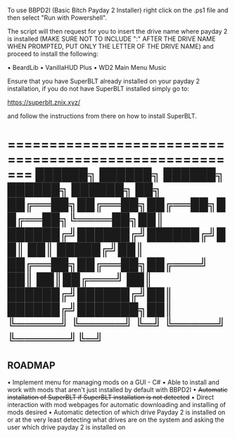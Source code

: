To use BBPD2I (Basic Bitch Payday 2 Installer) right click on the .ps1 file and then select "Run with Powershell".

The script will then request for you to insert the drive name where payday 2 is installed (MAKE SURE NOT TO INCLUDE ":" AFTER THE DRIVE NAME WHEN PROMPTED, PUT ONLY THE LETTER OF THE DRIVE NAME) and proceed to install the following:

• BeardLib
• VanillaHUD Plus
• WD2 Main Menu Music

Ensure that you have SuperBLT already installed on your payday 2 installation, if you do not have SuperBLT installed simply go to:

https://superblt.znix.xyz/

and follow the instructions from there on how to install SuperBLT.

=======================================================
██████╗ ██████╗ ██████╗ ██████╗ ██████╗ ██╗
██╔══██╗██╔══██╗██╔══██╗██╔══██╗╚════██╗██║
██████╔╝██████╔╝██████╔╝██║  ██║ █████╔╝██║
██╔══██╗██╔══██╗██╔═══╝ ██║  ██║██╔═══╝ ██║
██████╔╝██████╔╝██║     ██████╔╝███████╗██║
╚═════╝ ╚═════╝ ╚═╝     ╚═════╝ ╚══════╝╚═╝
======================================================

ROADMAP
-------
• Implement menu for managing mods on a GUI - C#
• Able to install and work with mods that aren't just installed by default with BBPD2I
• ~~Automatic installation of SuperBLT if SuperBLT installation is not detected~~
• Direct interaction with mod webpages for automatic downloading and installing of mods desired
• Automatic detection of which drive Payday 2 is installed on or at the very least detecting what drives are on the system and asking the user which drive payday 2 is installed on
